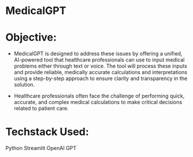 # MedicalGPT

# Objective:

* MedicalGPT is designed to address these issues by offering a unified, AI-powered tool that healthcare professionals can use to input medical problems either through text or voice. The tool will process these inputs and provide reliable, medically accurate calculations and interpretations using a step-by-step approach to ensure clarity and transparency in the solution.

* Healthcare professionals often face the challenge of performing quick, accurate, and complex medical calculations to make critical decisions related to patient care.


# Techstack Used:
Python
Streamlit
OpenAI 
GPT
